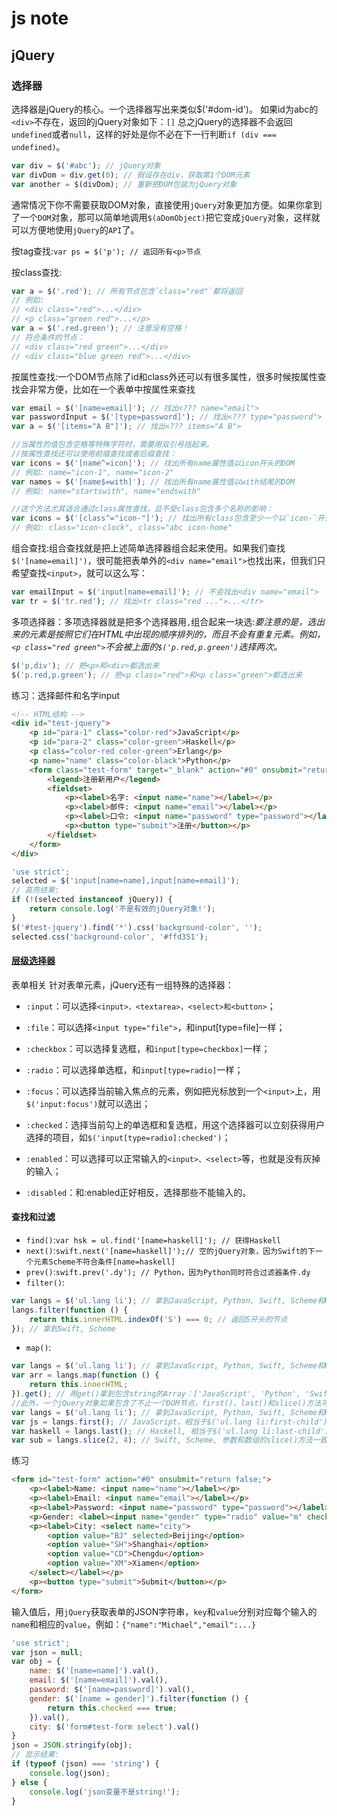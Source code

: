 # js note

## jQuery

### 选择器

选择器是jQuery的核心。一个选择器写出来类似$('#dom-id')。
如果id为abc的`<div>`不存在，返回的jQuery对象如下：`[]`
总之jQuery的选择器不会返回`undefined`或者`null`，这样的好处是你不必在下一行判断`if (div === undefined)`。

```js
var div = $('#abc'); // jQuery对象
var divDom = div.get(0); // 假设存在div，获取第1个DOM元素
var another = $(divDom); // 重新把DOM包装为jQuery对象
```

通常情况下你不需要获取DOM对象，直接使用`jQuery`对象更加方便。如果你拿到了一个`DOM`对象，那可以简单地调用`$(aDomObject)`把它变成`jQuery`对象，这样就可以方便地使用`jQuery`的`API`了。

按tag查找:`var ps = $('p'); // 返回所有<p>节点`

按class查找:

```js
var a = $('.red'); // 所有节点包含`class="red"`都将返回
// 例如:
// <div class="red">...</div>
// <p class="green red">...</p>
var a = $('.red.green'); // 注意没有空格！
// 符合条件的节点：
// <div class="red green">...</div>
// <div class="blue green red">...</div>
```

按属性查找:一个DOM节点除了id和class外还可以有很多属性，很多时候按属性查找会非常方便，比如在一个表单中按属性来查找

```js
var email = $('[name=email]'); // 找出<??? name="email">
var passwordInput = $('[type=password]'); // 找出<??? type="password">
var a = $('[items="A B"]'); // 找出<??? items="A B">

//当属性的值包含空格等特殊字符时，需要用双引号括起来。
//按属性查找还可以使用前缀查找或者后缀查找：
var icons = $('[name^=icon]'); // 找出所有name属性值以icon开头的DOM
// 例如: name="icon-1", name="icon-2"
var names = $('[name$=with]'); // 找出所有name属性值以with结尾的DOM
// 例如: name="startswith", name="endswith"

//这个方法尤其适合通过class属性查找，且不受class包含多个名称的影响：
var icons = $('[class^="icon-"]'); // 找出所有class包含至少一个以`icon-`开头的DOM
// 例如: class="icon-clock", class="abc icon-home"
```

组合查找:组合查找就是把上述简单选择器组合起来使用。如果我们查找`$('[name=email]')`，很可能把表单外的`<div name="email">`也找出来，但我们只希望查找`<input>`，就可以这么写：

```js
var emailInput = $('input[name=email]'); // 不会找出<div name="email">  
var tr = $('tr.red'); // 找出<tr class="red ...">...</tr>
```

多项选择器：多项选择器就是把多个选择器用`,`组合起来一块选:*要注意的是，选出来的元素是按照它们在HTML中出现的顺序排列的，而且不会有重复元素。例如，`<p class="red green">`不会被上面的`$('p.red,p.green')`选择两次。*

```js
$('p,div'); // 把<p>和<div>都选出来
$('p.red,p.green'); // 把<p class="red">和<p class="green">都选出来
```

练习：选择邮件和名字input

```html
<!-- HTML结构 -->
<div id="test-jquery">
    <p id="para-1" class="color-red">JavaScript</p>
    <p id="para-2" class="color-green">Haskell</p>
    <p class="color-red color-green">Erlang</p>
    <p name="name" class="color-black">Python</p>
    <form class="test-form" target="_blank" action="#0" onsubmit="return false;">
        <legend>注册新用户</legend>
        <fieldset>
            <p><label>名字: <input name="name"></label></p>
            <p><label>邮件: <input name="email"></label></p>
            <p><label>口令: <input name="password" type="password"></label></p>
            <p><button type="submit">注册</button></p>
        </fieldset>
    </form>
</div>
```

```js
'use strict';
selected = $('input[name=name],input[name=email]');
// 高亮结果:
if (!(selected instanceof jQuery)) {
    return console.log('不是有效的jQuery对象!');
}
$('#test-jquery').find('*').css('background-color', '');
selected.css('background-color', '#ffd351');
```

#### [层级选择器](https://www.liaoxuefeng.com/wiki/001434446689867b27157e896e74d51a89c25cc8b43bdb3000/001437023139167510b90eb2c924f72aeba0db592a9eb54000)

表单相关
针对表单元素，jQuery还有一组特殊的选择器：

- `:input`：可以选择`<input>，<textarea>，<select>和<button>`；

- `:file`：可以选择`<input type="file">`，和input[type=file]一样；

- `:checkbox`：可以选择复选框，和`input[type=checkbox]`一样；

- `:radio`：可以选择单选框，和`input[type=radio]`一样；

- `:focus`：可以选择当前输入焦点的元素，例如把光标放到一个`<input>`上，用`$('input:focus')`就可以选出；

- `:checked`：选择当前勾上的单选框和复选框，用这个选择器可以立刻获得用户选择的项目，如`$('input[type=radio]:checked')`；

- `:enabled`：可以选择可以正常输入的`<input>、<select>`等，也就是没有灰掉的输入；

- `:disabled`：和:enabled正好相反，选择那些不能输入的。

#### 查找和过滤

- `find()`:`var hsk = ul.find('[name=haskell]'); // 获得Haskell`
- `next()`:`swift.next('[name=haskell]');// 空的jQuery对象，因为Swift的下一个元素Scheme不符合条件[name=haskell]`
- `prev()`:`swift.prev('.dy'); // Python，因为Python同时符合过滤器条件.dy`
- `filter()`:

```js
var langs = $('ul.lang li'); // 拿到JavaScript, Python, Swift, Scheme和Haskell
langs.filter(function () {
    return this.innerHTML.indexOf('S') === 0; // 返回S开头的节点
}); // 拿到Swift, Scheme
```

- `map()`:

```js
var langs = $('ul.lang li'); // 拿到JavaScript, Python, Swift, Scheme和Haskell
var arr = langs.map(function () {
    return this.innerHTML;
}).get(); // 用get()拿到包含string的Array：['JavaScript', 'Python', 'Swift', 'Scheme', 'Haskell']
//此外，一个jQuery对象如果包含了不止一个DOM节点，first()、last()和slice()方法可以返回一个新的jQuery对象，把不需要的DOM节点去掉：
var langs = $('ul.lang li'); // 拿到JavaScript, Python, Swift, Scheme和Haskell
var js = langs.first(); // JavaScript，相当于$('ul.lang li:first-child')
var haskell = langs.last(); // Haskell, 相当于$('ul.lang li:last-child')
var sub = langs.slice(2, 4); // Swift, Scheme, 参数和数组的slice()方法一致
```

练习

```html
<form id="test-form" action="#0" onsubmit="return false;">
    <p><label>Name: <input name="name"></label></p>
    <p><label>Email: <input name="email"></label></p>
    <p><label>Password: <input name="password" type="password"></label></p>
    <p>Gender: <label><input name="gender" type="radio" value="m" checked> Male</label> <label><input name="gender" type="radio" value="f"> Female</label></p>
    <p><label>City: <select name="city">
        <option value="BJ" selected>Beijing</option>
        <option value="SH">Shanghai</option>
        <option value="CD">Chengdu</option>
        <option value="XM">Xiamen</option>
    </select></label></p>
    <p><button type="submit">Submit</button></p>
</form>
```

输入值后，用`jQuery`获取表单的JSON字符串，`key`和`value`分别对应每个输入的`name`和相应的`value`，例如：`{"name":"Michael","email":...}`

```js
'use strict';
var json = null;
var obj = {
    name: $('[name=name]').val(),
    email: $('[name=email]').val(),
    password: $('[name=password]').val(),
    gender: $('[name = gender]').filter(function () {
        return this.checked === true;
    }).val(),
    city: $('form#test-form select').val()
}
json = JSON.stringify(obj);
// 显示结果:
if (typeof (json) === 'string') {
    console.log(json);
} else {
    console.log('json变量不是string!');
}
```

